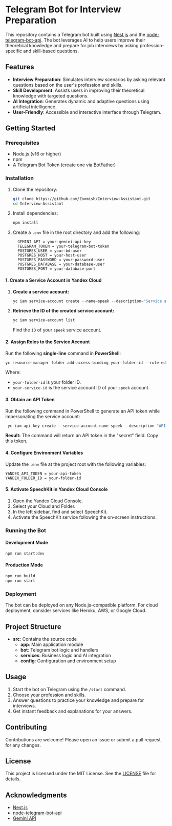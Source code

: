 # Telegram Bot for Interview Preparation

This repository contains a Telegram bot built using [Nest.js](https://nestjs.com/) and the [node-telegram-bot-api](https://github.com/yagop/node-telegram-bot-api). The bot leverages AI to help users improve their theoretical knowledge and prepare for job interviews by asking profession-specific and skill-based questions.

## Features

- **Interview Preparation**: Simulates interview scenarios by asking relevant questions based on the user's profession and skills.
- **Skill Development**: Assists users in improving their theoretical knowledge with targeted questions.
- **AI Integration**: Generates dynamic and adaptive questions using artificial intelligence.
- **User-Friendly**: Accessible and interactive interface through Telegram.

## Getting Started

### Prerequisites
- Node.js (v16 or higher)
- npm
- A Telegram Bot Token (create one via [BotFather](https://core.telegram.org/bots#botfather))

### Installation
1. Clone the repository:
   ```bash
   git clone https://github.com/Zoomish/Interview-Assistant.git
   cd Interview-Assistant
   ```
2. Install dependencies:
   ```bash
   npm install
   ```

3. Create a `.env` file in the root directory and add the following:
   ```env
     GEMINI_API = your-gemini-api-key
     TELEGRAM_TOKEN = your-telegram-bot-token
     POSTGRES_USER = your-bd-user
     POSTGRES_HOST = your-host-user
     POSTGRES_PASSWORD = your-password-user
     POSTGRES_DATABASE = your-database-user
     POSTGRES_PORT = your-database-port
   ```

#### 1. Create a Service Account in Yandex Cloud

1. **Create a service account:**
    ```powershell
    yc iam service-account create --name=speek --description="Service account for SpeechKit"
    ```

2. **Retrieve the ID of the created service account:**
    ```powershell
    yc iam service-account list
    ```
    Find the `ID` of your `speek` service account.

#### 2. Assign Roles to the Service Account

Run the following **single-line** command in **PowerShell**:

```powershell
yc resource-manager folder add-access-binding your-folder-id --role editor --subject serviceAccount:your-service-id
```

Where:
- `your-folder-id` is your folder ID.
- `your-service-id` is the service account ID of your `speek` account.

#### 3. Obtain an API Token

Run the following command in PowerShell to generate an API token while impersonating the service account:

```powershell
 yc iam api-key create --service-account-name speek --description "API key for SpeechKit"
```

**Result:** The command will return an API token in the "secret" field. Copy this token.

#### 4. Configure Environment Variables

Update the `.env` file at the project root with the following variables:

```env
YANDEX_API_TOKEN = your-api-token
YANDEX_FOLDER_ID = your-folder-id
```

#### 5. Activate SpeechKit in Yandex Cloud Console

1. Open the Yandex Cloud Console.
2. Select your Cloud and Folder.
3. In the left sidebar, find and select SpeechKit.
4. Activate the SpeechKit service following the on-screen instructions.

### Running the Bot

#### Development Mode
```bash
npm run start:dev
```

#### Production Mode
```bash
npm run build
npm run start
```

### Deployment
The bot can be deployed on any Node.js-compatible platform. For cloud deployment, consider services like Heroku, AWS, or Google Cloud.

## Project Structure

- **src**: Contains the source code
  - **app**: Main application module
  - **bot**: Telegram bot logic and handlers
  - **services**: Business logic and AI integration
  - **config**: Configuration and environment setup

## Usage
1. Start the bot on Telegram using the `/start` command.
2. Choose your profession and skills.
3. Answer questions to practice your knowledge and prepare for interviews.
4. Get instant feedback and explanations for your answers.

## Contributing
Contributions are welcome! Please open an issue or submit a pull request for any changes.

## License
This project is licensed under the MIT License. See the [LICENSE](LICENSE) file for details.

## Acknowledgments
- [Nest.js](https://nestjs.com/)
- [node-telegram-bot-api](https://github.com/yagop/node-telegram-bot-api)
- [Gemini API](https://ai.google.dev/gemini-api/docs)

